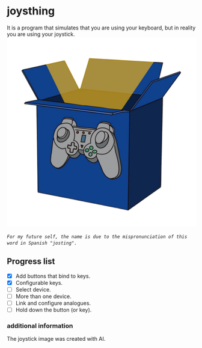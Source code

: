 # joysthing
It is a program that simulates that you are using your keyboard, but in reality you are using your joystick.
![Logo del proyecto](assets/img/logo.png)

*`For my future self, the name is due to the mispronunciation of this word in Spanish "josting".`*

## Progress list
- [X] Add buttons that bind to keys.
- [X] Configurable keys.
- [ ] Select device.
- [ ] More than one device.
- [ ] Link and configure analogues.
- [ ] Hold down the button (or key).

### additional information
The joystick image was created with AI.